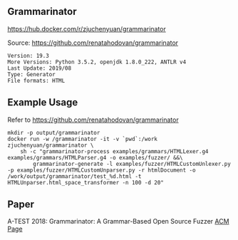 ## Grammarinator

https://hub.docker.com/r/zjuchenyuan/grammarinator

Source: https://github.com/renatahodovan/grammarinator

```
Version: 19.3
More Versions: Python 3.5.2, openjdk 1.8.0_222, ANTLR v4
Last Update: 2019/08
Type: Generator
File formats: HTML
```

## Example Usage

Refer to https://github.com/renatahodovan/grammarinator

```
mkdir -p output/grammarinator
docker run -w /grammarinator -it -v `pwd`:/work zjuchenyuan/grammarinator \
    sh -c "grammarinator-process examples/grammars/HTMLLexer.g4 examples/grammars/HTMLParser.g4 -o examples/fuzzer/ &&\
        grammarinator-generate -l examples/fuzzer/HTMLCustomUnlexer.py -p examples/fuzzer/HTMLCustomUnparser.py -r htmlDocument -o /work/output/grammarinator/test_%d.html -t HTMLUnparser.html_space_transformer -n 100 -d 20"
```

## Paper

A-TEST 2018: Grammarinator: A Grammar-Based Open Source Fuzzer [ACM Page](https://dl.acm.org/citation.cfm?id=3278193)